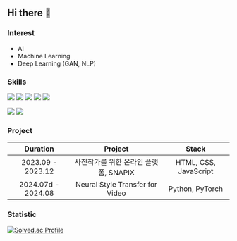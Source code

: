 ## Hi there 👋

### Interest
* AI
* Machine Learning
* Deep Learning (GAN, NLP)

### Skills
<img src="https://img.shields.io/badge/Python-3776AB?style=for-the-badge&logo=Python&logoColor=white"> <img src="https://img.shields.io/badge/R-276DC3?style=for-the-badge&logo=R&logoColor=white">
<img src="https://img.shields.io/badge/HTML-E34F26?style=for-the-badge&logo=HTML5&logoColor=white">  <img src="https://img.shields.io/badge/CSS-1572B6?style=for-the-badge&logo=CSS3&logoColor=white">  <img src="https://img.shields.io/badge/JavaScript-F7DF1E?style=for-the-badge&logo=JavaScript&logoColor=white">

<img src="https://img.shields.io/badge/PyTorch-EE4C2C?style=for-the-badge&logo=PyTorch&logoColor=white">  <img src="https://img.shields.io/badge/TensorFlow-FF6F00?style=for-the-badge&logo=TensorFlow&logoColor=white">

### Project

<table>
  <thead align = "center">
    <tr>
      <th>Duration</th>
      <th>Project</th>
      <th>Stack</th>
    </tr>
  </thead>
  <tbody align = "center">
    <tr>
      <td>2023.09 - 2023.12</td>
      <td>
        사진작가를 위한 온라인 플랫폼, SNAPIX
      </td>
      <td>
        HTML, CSS, JavaScript
      </td>
    </tr>
    <tr> 
      <td>2024.07d - 2024.08</td>
      <td>
        Neural Style Transfer for Video
      </td>
      <td>
        Python, PyTorch
      </td>
    </tr>
  </tbody>
</table>

### Statistic
[![Solved.ac Profile](http://mazassumnida.wtf/api/v2/generate_badge?boj=kkirook)](https://solved.ac/kkirook/)



